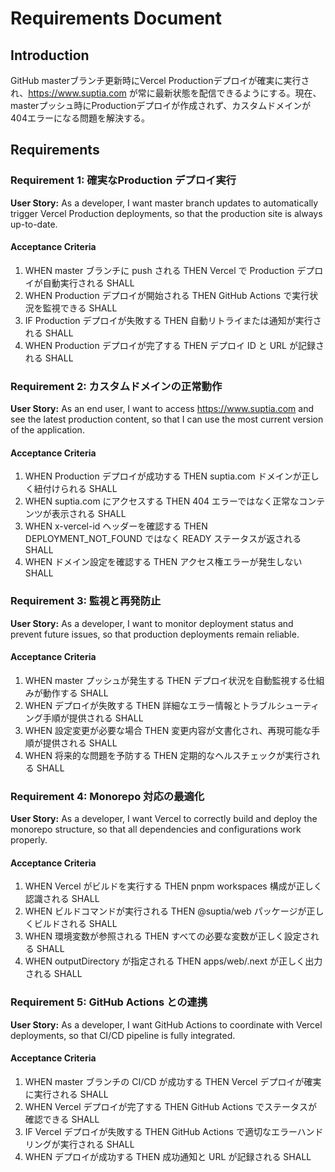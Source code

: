 # Requirements Document

## Introduction

GitHub masterブランチ更新時にVercel Productionデプロイが確実に実行され、https://www.suptia.com が常に最新状態を配信できるようにする。現在、masterプッシュ時にProductionデプロイが作成されず、カスタムドメインが404エラーになる問題を解決する。

## Requirements

### Requirement 1: 確実なProduction デプロイ実行

**User Story:** As a developer, I want master branch updates to automatically trigger Vercel Production deployments, so that the production site is always up-to-date.

#### Acceptance Criteria

1. WHEN master ブランチに push される THEN Vercel で Production デプロイが自動実行される SHALL
2. WHEN Production デプロイが開始される THEN GitHub Actions で実行状況を監視できる SHALL  
3. IF Production デプロイが失敗する THEN 自動リトライまたは通知が実行される SHALL
4. WHEN Production デプロイが完了する THEN デプロイ ID と URL が記録される SHALL

### Requirement 2: カスタムドメインの正常動作

**User Story:** As an end user, I want to access https://www.suptia.com and see the latest production content, so that I can use the most current version of the application.

#### Acceptance Criteria

1. WHEN Production デプロイが成功する THEN suptia.com ドメインが正しく紐付けられる SHALL
2. WHEN suptia.com にアクセスする THEN 404 エラーではなく正常なコンテンツが表示される SHALL
3. WHEN x-vercel-id ヘッダーを確認する THEN DEPLOYMENT_NOT_FOUND ではなく READY ステータスが返される SHALL
4. WHEN ドメイン設定を確認する THEN アクセス権エラーが発生しない SHALL

### Requirement 3: 監視と再発防止

**User Story:** As a developer, I want to monitor deployment status and prevent future issues, so that production deployments remain reliable.

#### Acceptance Criteria

1. WHEN master プッシュが発生する THEN デプロイ状況を自動監視する仕組みが動作する SHALL
2. WHEN デプロイが失敗する THEN 詳細なエラー情報とトラブルシューティング手順が提供される SHALL
3. WHEN 設定変更が必要な場合 THEN 変更内容が文書化され、再現可能な手順が提供される SHALL
4. WHEN 将来的な問題を予防する THEN 定期的なヘルスチェックが実行される SHALL

### Requirement 4: Monorepo 対応の最適化

**User Story:** As a developer, I want Vercel to correctly build and deploy the monorepo structure, so that all dependencies and configurations work properly.

#### Acceptance Criteria

1. WHEN Vercel がビルドを実行する THEN pnpm workspaces 構成が正しく認識される SHALL
2. WHEN ビルドコマンドが実行される THEN @suptia/web パッケージが正しくビルドされる SHALL
3. WHEN 環境変数が参照される THEN すべての必要な変数が正しく設定される SHALL
4. WHEN outputDirectory が指定される THEN apps/web/.next が正しく出力される SHALL

### Requirement 5: GitHub Actions との連携

**User Story:** As a developer, I want GitHub Actions to coordinate with Vercel deployments, so that CI/CD pipeline is fully integrated.

#### Acceptance Criteria

1. WHEN master ブランチの CI/CD が成功する THEN Vercel デプロイが確実に実行される SHALL
2. WHEN Vercel デプロイが完了する THEN GitHub Actions でステータスが確認できる SHALL
3. IF Vercel デプロイが失敗する THEN GitHub Actions で適切なエラーハンドリングが実行される SHALL
4. WHEN デプロイが成功する THEN 成功通知と URL が記録される SHALL